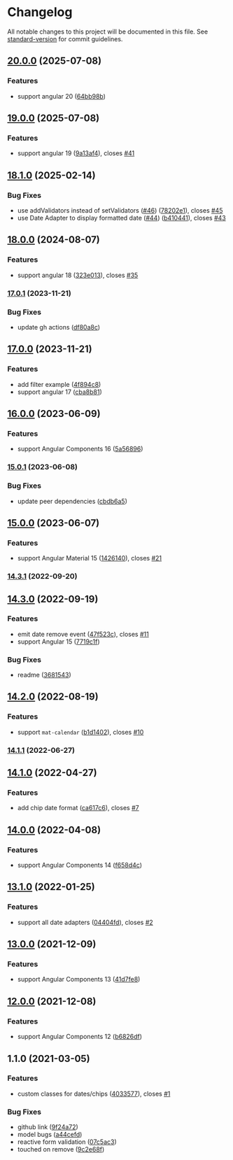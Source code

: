 # Changelog

All notable changes to this project will be documented in this file. See [standard-version](https://github.com/conventional-changelog/standard-version) for commit guidelines.

## [20.0.0](https://github.com/lekhmanrus/ngx-multiple-dates/compare/v19.0.0...v20.0.0) (2025-07-08)


### Features

* support angular 20 ([64bb98b](https://github.com/lekhmanrus/ngx-multiple-dates/commit/64bb98b9f73aec76077b269cb4ab624327c35b65))

## [19.0.0](https://github.com/lekhmanrus/ngx-multiple-dates/compare/v18.1.0...v19.0.0) (2025-07-08)


### Features

* support angular 19 ([9a13af4](https://github.com/lekhmanrus/ngx-multiple-dates/commit/9a13af42cc8699d2dbcf87cc52d837252664343c)), closes [#41](https://github.com/lekhmanrus/ngx-multiple-dates/issues/41)

## [18.1.0](https://github.com/lekhmanrus/ngx-multiple-dates/compare/v18.0.0...v18.1.0) (2025-02-14)


### Bug Fixes

* use addValidators instead of setValidators ([#46](https://github.com/lekhmanrus/ngx-multiple-dates/issues/46)) ([78202e1](https://github.com/lekhmanrus/ngx-multiple-dates/commit/78202e15a79dd0ce1fd7b6c80526f8900da4ac44)), closes [#45](https://github.com/lekhmanrus/ngx-multiple-dates/issues/45)
* use Date Adapter to display formatted date ([#44](https://github.com/lekhmanrus/ngx-multiple-dates/issues/44)) ([b410441](https://github.com/lekhmanrus/ngx-multiple-dates/commit/b4104413fbd5d66e29ae5870873f0c775579f29a)), closes [#43](https://github.com/lekhmanrus/ngx-multiple-dates/issues/43)

## [18.0.0](https://github.com/lekhmanrus/ngx-multiple-dates/compare/v17.0.1...v18.0.0) (2024-08-07)


### Features

* support angular 18 ([323e013](https://github.com/lekhmanrus/ngx-multiple-dates/commit/323e013b4d0e364d19dad9af77057a63485d1f46)), closes [#35](https://github.com/lekhmanrus/ngx-multiple-dates/issues/35)

### [17.0.1](https://github.com/lekhmanrus/ngx-multiple-dates/compare/v17.0.0...v17.0.1) (2023-11-21)


### Bug Fixes

* update gh actions ([df80a8c](https://github.com/lekhmanrus/ngx-multiple-dates/commit/df80a8c632d7b93fc9bc77f522e4f24a2d7e9fa6))

## [17.0.0](https://github.com/lekhmanrus/ngx-multiple-dates/compare/v16.0.0...v17.0.0) (2023-11-21)


### Features

* add filter example ([4f894c8](https://github.com/lekhmanrus/ngx-multiple-dates/commit/4f894c8d487d12c53a34972372b292400c2df1f0))
* support angular 17 ([cba8b81](https://github.com/lekhmanrus/ngx-multiple-dates/commit/cba8b81d72c9aab7ff6cd0736c37d5afac9a67f1))

## [16.0.0](https://github.com/lekhmanrus/ngx-multiple-dates/compare/v15.0.1...v16.0.0) (2023-06-09)


### Features

* support Angular Components 16 ([5a56896](https://github.com/lekhmanrus/ngx-multiple-dates/commit/5a56896918558b57fe48062b4cda57acbfd3ae96))

### [15.0.1](https://github.com/lekhmanrus/ngx-multiple-dates/compare/v15.0.0...v15.0.1) (2023-06-08)


### Bug Fixes

* update peer dependencies ([cbdb6a5](https://github.com/lekhmanrus/ngx-multiple-dates/commit/cbdb6a536016dc82cec970744e6677114a2359ed))

## [15.0.0](https://github.com/lekhmanrus/ngx-multiple-dates/compare/v14.3.1...v15.0.0) (2023-06-07)


### Features

* support Angular Material 15 ([1426140](https://github.com/lekhmanrus/ngx-multiple-dates/commit/1426140f2232bc5704931ea499d4bc091cc2a6c7)), closes [#21](https://github.com/lekhmanrus/ngx-multiple-dates/issues/21)

### [14.3.1](https://github.com/lekhmanrus/ngx-multiple-dates/compare/v14.3.0...v14.3.1) (2022-09-20)

## [14.3.0](https://github.com/lekhmanrus/ngx-multiple-dates/compare/v14.2.0...v14.3.0) (2022-09-19)


### Features

* emit date remove event ([47f523c](https://github.com/lekhmanrus/ngx-multiple-dates/commit/47f523c8c1734ace5cf17bd01cd7e43ded17cca8)), closes [#11](https://github.com/lekhmanrus/ngx-multiple-dates/issues/11)
* support Angular 15 ([7719c1f](https://github.com/lekhmanrus/ngx-multiple-dates/commit/7719c1f925fcf57f3eaeb7adb1deeeccc7e07ed1))


### Bug Fixes

* readme ([3681543](https://github.com/lekhmanrus/ngx-multiple-dates/commit/3681543cbeda42bbce11b54d77c329fa57176028))

## [14.2.0](https://github.com/lekhmanrus/ngx-multiple-dates/compare/v14.1.1...v14.2.0) (2022-08-19)


### Features

* support `mat-calendar` ([b1d1402](https://github.com/lekhmanrus/ngx-multiple-dates/commit/b1d1402b0185dbc8c8dfad629b7485455c3983bd)), closes [#10](https://github.com/lekhmanrus/ngx-multiple-dates/issues/10)

### [14.1.1](https://github.com/lekhmanrus/ngx-multiple-dates/compare/v14.1.0...v14.1.1) (2022-06-27)

## [14.1.0](https://github.com/lekhmanrus/ngx-multiple-dates/compare/v14.0.0...v14.1.0) (2022-04-27)


### Features

* add chip date format ([ca617c6](https://github.com/lekhmanrus/ngx-multiple-dates/commit/ca617c6a178bc76f0e5a69149cdd8a98876fad0f)), closes [#7](https://github.com/lekhmanrus/ngx-multiple-dates/issues/7)

## [14.0.0](https://github.com/lekhmanrus/ngx-multiple-dates/compare/v13.1.0...v14.0.0) (2022-04-08)


### Features

* support Angular Components 14 ([f658d4c](https://github.com/lekhmanrus/ngx-multiple-dates/commit/f658d4cdf70c0aa3aaa5ab3a1aa440e175c07b02))

## [13.1.0](https://github.com/lekhmanrus/ngx-multiple-dates/compare/v13.0.0...v13.1.0) (2022-01-25)


### Features

* support all date adapters ([04404fd](https://github.com/lekhmanrus/ngx-multiple-dates/commit/04404fd6a0438573ac844966f83a49a16074a58e)), closes [#2](https://github.com/lekhmanrus/ngx-multiple-dates/issues/2)

## [13.0.0](https://github.com/lekhmanrus/ngx-multiple-dates/compare/v12.0.0...v13.0.0) (2021-12-09)


### Features

* support Angular Components 13 ([41d7fe8](https://github.com/lekhmanrus/ngx-multiple-dates/commit/41d7fe8e73e3317583acce6b7f51fed089440f57))

## [12.0.0](https://github.com/lekhmanrus/ngx-multiple-dates/compare/v1.1.0...v12.0.0) (2021-12-08)


### Features

* support Angular Components 12 ([b6826df](https://github.com/lekhmanrus/ngx-multiple-dates/commit/b6826df9225e4649c78abc3aa288a9a1b5507c55))

## 1.1.0 (2021-03-05)


### Features

* custom classes for dates/chips ([4033577](https://github.com/lekhmanrus/ngx-multiple-dates/commit/4033577fa2705c3ac6c6375577ce35c62ae887f8)), closes [#1](https://github.com/lekhmanrus/ngx-multiple-dates/issues/1)


### Bug Fixes

* github link ([9f24a72](https://github.com/lekhmanrus/ngx-multiple-dates/commit/9f24a72212571c5f5d8ba8691d89693b69305672))
* model bugs ([a44cefd](https://github.com/lekhmanrus/ngx-multiple-dates/commit/a44cefd59a9781d36313dcd76d725db802e4d0e7))
* reactive form validation ([07c5ac3](https://github.com/lekhmanrus/ngx-multiple-dates/commit/07c5ac3ab181aea2364150db30335319d7175578))
* touched on remove ([9c2e68f](https://github.com/lekhmanrus/ngx-multiple-dates/commit/9c2e68f9e74becdd097a6ea4734d247fce2e9f18))
